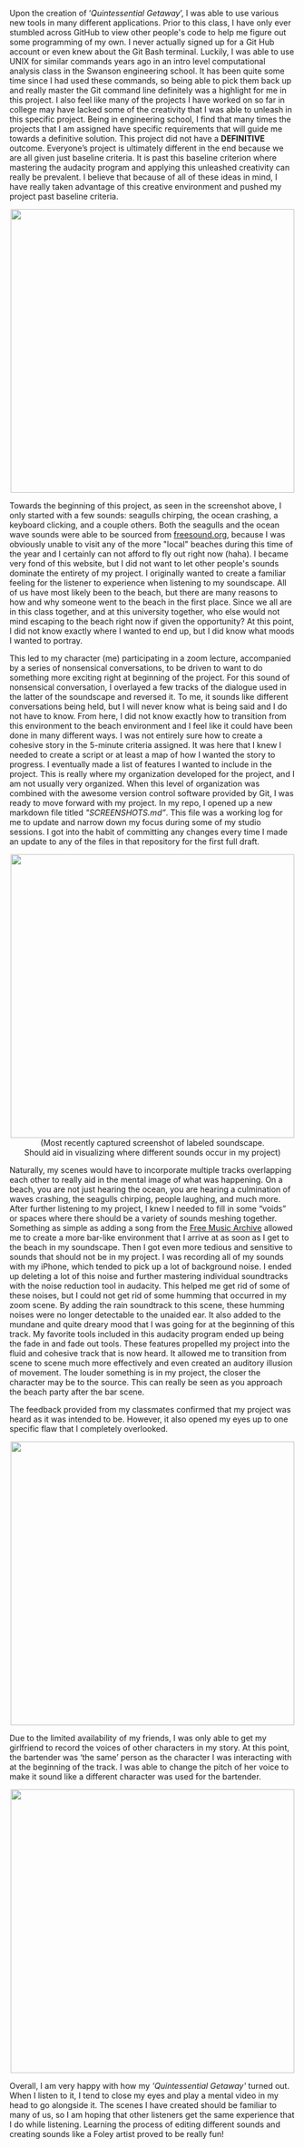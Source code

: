 Upon the creation of ‘_Quintessential Getaway_’, I was able to use various new tools in many different applications. Prior to this class, I have only ever stumbled across GitHub to view other people's code to help me figure out some programming of my own. I never actually signed up for a Git Hub account or even knew about the Git Bash terminal. Luckily, I was able to use UNIX for similar commands years ago in an intro level computational analysis class in the Swanson engineering school. It has been quite some time since I had used these commands, so being able to pick them back up and really master the Git command line definitely was a highlight for me in this project. I also feel like many of the projects I have worked on so far in college may have lacked some of the creativity that I was able to unleash in this specific project. Being in engineering school, I find that many times the projects that I am assigned have specific requirements that will guide me towards a definitive solution. This project did not have a **DEFINITIVE** outcome. Everyone’s project is ultimately different in the end because we are all given just baseline criteria. It is past this baseline criterion where mastering the audacity program and applying this unleashed creativity can really be prevalent. I believe that because of all of these ideas in mind, I have really taken advantage of this creative environment and pushed my project past baseline criteria. 

<p align="center">
<img src="https://user-images.githubusercontent.com/77705962/108010783-ae6b9200-6fd3-11eb-9814-9bb2309bc590.JPG" width="500">
</p>

Towards the beginning of this project, as seen in the screenshot above, I only started with a few sounds: seagulls chirping, the ocean crashing, a keyboard clicking, and a couple others. Both the seagulls and the ocean wave sounds were able to be sourced from <a href="freesound.org">freesound.org</a>, because I was obviously unable to visit any of the more "local" beaches during this time of the year and I certainly can not afford to fly out right now (haha). I became very fond of this website, but I did not want to let other people's sounds dominate the entirety of my project. I originally wanted to create a familiar feeling for the listener to experience when listening to my soundscape. All of us have most likely been to the beach, but there are many reasons to how and why someone went to the beach in the first place. Since we all are in this class together, and at this university together, who else would not mind escaping to the beach right now if given the opportunity? At this point, I did not know exactly where I wanted to end up, but I did know what moods I wanted to portray. 

This led to my character (me) participating in a zoom lecture, accompanied by a series of nonsensical conversations, to be driven to want to do something more exciting right at beginning of the project. For this sound of nonsensical conversation, I overlayed a few tracks of the dialogue used in the latter of the soundscape and reversed it. To me, it sounds like different conversations being held, but I will never know what is being said and I do not have to know. From here, I did not know exactly how to transition from this environment to the beach environment and I feel like it could have been done in many different ways. I was not entirely sure how to create a cohesive story in the 5-minute criteria assigned. It was here that I knew I needed to create a script or at least a map of how I wanted the story to progress. I eventually made a list of features I wanted to include in the project. This is really where my organization developed for the project, and I am not usually very organized. When this level of organization was combined with the awesome version control software provided by Git, I was ready to move forward with my project. In my repo, I opened up a new markdown file titled _"SCREENSHOTS.md”_. This file was a working log for me to update and narrow down my focus during some of my studio sessions. I got into the habit of committing any changes every time I made an update to any of the files in that repository for the first full draft. 

<p align="center">
<img src="https://user-images.githubusercontent.com/77705962/108011282-c1329680-6fd4-11eb-9688-e49b97012779.JPG" width="500">
<br>
(Most recently captured screenshot of labeled soundscape. <br>Should aid in visualizing where different sounds occur in my project)
</p>

Naturally, my scenes would have to incorporate multiple tracks overlapping each other to really aid in the mental image of what was happening. On a beach, you are not just hearing the ocean, you are hearing a culmination of waves crashing, the seagulls chirping, people laughing, and much more. After further listening to my project, I knew I needed to fill in some “voids” or spaces where there should be a variety of sounds meshing together. Something as simple as adding a song from the <a href="https://freemusicarchive.org/">Free Music Archive</a> allowed me to create a more bar-like environment that I arrive at as soon as I get to the beach in my soundscape. Then I got even more tedious and sensitive to sounds that should not be in my project. I was recording all of my sounds with my iPhone, which tended to pick up a lot of background noise. I ended up deleting a lot of this noise and further mastering individual soundtracks with the noise reduction tool in audacity. This helped me get rid of some of these noises, but I could not get rid of some humming that occurred in my zoom scene. By adding the rain soundtrack to this scene, these humming noises were no longer detectable to the unaided ear. It also added to the mundane and quite dreary mood that I was going for at the beginning of this track. My favorite tools included in this audacity program ended up being the fade in and fade out tools. These features propelled my project into the fluid and cohesive track that is now heard. It allowed me to transition from scene to scene much more effectively and even created an auditory illusion of movement. The louder something is in my project, the closer the character may be to the source. This can really be seen as you approach the beach party after the bar scene. 

The feedback provided from my classmates confirmed that my project was heard as it was intended to be. However, it also opened my eyes up to one specific flaw that I completely overlooked. 

<p align="center">
<img src="https://user-images.githubusercontent.com/77705962/108011755-c80dd900-6fd5-11eb-8b42-f21d3b775177.JPG" width="500">
</p>

Due to the limited availability of my friends, I was only able to get my girlfriend to record the voices of other characters in my story. At this point, the bartender was ‘the same’ person as the character I was interacting with at the beginning of the track. I was able to change the pitch of her voice to make it sound like a different character was used for the bartender. 

<p align="center">
<img src="https://user-images.githubusercontent.com/77705962/108011683-9dbc1b80-6fd5-11eb-8778-79367b8c8001.JPG" width="500">
</p>

Overall, I am very happy with how my _'Quintessential Getaway'_ turned out. When I listen to it, I tend to close my eyes and play a mental video in my head to go alongside it. The scenes I have created should be familiar to many of us, so I am hoping that other listeners get the same experience that I do while listening.  Learning the process of editing different sounds and creating sounds like a Foley artist proved to be really fun! 
